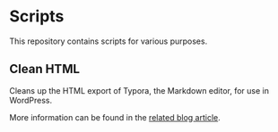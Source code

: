 # Scripts

This repository contains scripts for various purposes.

## Clean HTML

Cleans up the HTML export of Typora, the Markdown editor, for use in WordPress.

More information can be found in the [related blog article](https://helgeklein.com/blog/regex-cheat-sheet-regular-expressions-for-cleaning-up-html/).